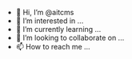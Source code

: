 - 👋 Hi, I’m @aitcms
- 👀 I’m interested in ...
- 🌱 I’m currently learning ...
- 💞️ I’m looking to collaborate on ...
- 📫 How to reach me ...

<!---
aitcms/aitcms is a ✨ special ✨ repository because its `README.md` (this file) appears on your GitHub profile.
You can click the Preview link to take a look at your changes.
--->
